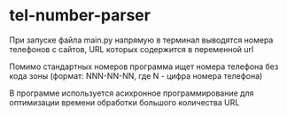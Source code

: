 <h1>tel-number-parser</h1>
<p>При запуске файла main.py напрямую в терминал выводятся номера телефонов с сайтов, URL которых содержится в переменной url</p>
<p>Помимо стандартных номеров программа ищет номера телефона без кода зоны (формат: NNN-NN-NN, где N - цифра номера телефона)</p>
<p>В программе используется асихронное программирование для оптимизации времени обработки большого количества URL</p>
